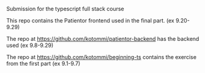 Submission for the typescript full stack course

This repo contains the Patientor frontend used in the final part. (ex 9.20-9.29)

The repo at https://github.com/kotommi/patientor-backend has the backend used (ex 9.8-9.29)

The repo at https://github.com/kotommi/beginning-ts contains the exercise from the first part (ex 9.1-9.7)